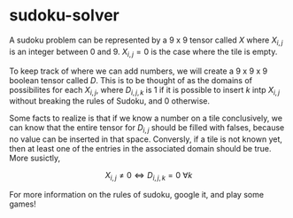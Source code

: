 # sudoku-solver

A sudoku problem can be represented by a $9$ x $9$ tensor called $X$ where $X_{i,j}$ is an integer between $0$ and $9$. $X_{i,j} = 0$ is the case where the tile is empty.

To keep track of where we can add numbers, we will create a $9$ x $9$ x $9$ boolean tensor called $D$.  This is to be thought of as the domains of possibilites for each $X_{i,j}$, where $D_{i,j,k}$ is $1$ if it is possible to insert $k$ intp $X_{i,j}$ without breaking the rules of Sudoku, and $0$ otherwise.

Some facts to realize is that if we know a number on a tile conclusively, we can know that the entire tensor for $D_{i,j}$ should be filled with falses, because no value can be inserted in that space.  Conversly, if a tile is not known yet, then at least one of the entries in the associated domain should be true.  More susictly,

$$X_{i,j} \neq 0 \iff D_{i,j,k} = 0 \ \forall k$$

For more information on the rules of sudoku, google it, and play some games!
